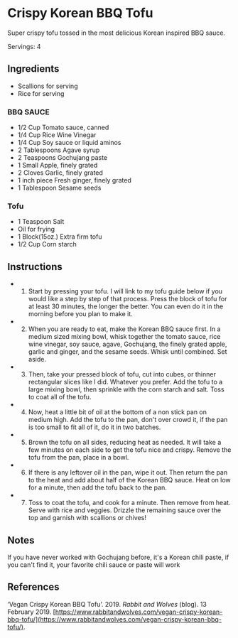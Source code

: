 # Crispy Korean BBQ Tofu
Super crispy tofu tossed in the most delicious Korean inspired BBQ sauce.

Servings: 4

## Ingredients
- Scallions for serving
- Rice for serving

### BBQ SAUCE
- 1/2 Cup Tomato sauce, canned
- 1/4 Cup Rice Wine Vinegar
- 1/4 Cup Soy sauce or liquid aminos
- 2 Tablespoons Agave syrup
- 2 Teaspoons Gochujang paste
- 1 Small Apple, finely grated
- 2 Cloves Garlic, finely grated
- 1 inch piece Fresh ginger, finely grated
- 1 Tablespoon Sesame seeds

### Tofu
- 1 Teaspoon Salt
- Oil for frying
- 1 Block(15oz.) Extra firm tofu
- 1/2 Cup Corn starch

## Instructions
- 1. Start by pressing your tofu. I will link to my tofu guide below if you would like a step by step of that process. Press the block of tofu for at least 30 minutes, the longer the better. You can even do it in the morning before you plan to make it.
- 2. When you are ready to eat, make the Korean BBQ sauce first. In a medium sized mixing bowl, whisk together the tomato sauce, rice wine vinegar, soy sauce, agave, Gochujang, the finely grated apple, garlic and ginger, and the sesame seeds. Whisk until combined. Set aside.
- 3. Then, take your pressed block of tofu, cut into cubes, or thinner rectangular slices like I did. Whatever you prefer. Add the tofu to a large mixing bowl, then sprinkle with the corn starch and salt. Toss to coat all of the tofu.
- 4. Now, heat a little bit of oil at the bottom of a non stick pan on medium high. Add the tofu to the pan, don't over crowd it, if the pan is too small to fit all of it, do it in two batches.
- 5. Brown the tofu on all sides, reducing heat as needed. It will take a few minutes on each side to get the tofu nice and crispy. Remove the tofu from the pan, place in a bowl.
- 6. If there is any leftover oil in the pan, wipe it out. Then return the pan to the heat and add about half of the Korean BBQ sauce. Heat on low for a minute, then add the tofu back to the pan.
- 7. Toss to coat the tofu, and cook for a minute. Then remove from heat. Serve with rice and veggies. Drizzle the remaining sauce over the top and garnish with scallions or chives!

## Notes

If you have never worked with Gochujang before, it's a Korean chili paste, if you can't find it, your favorite chili sauce or paste will work

## References

‘Vegan Crispy Korean BBQ Tofu’. 2019. _Rabbit and Wolves_ (blog). 13 February 2019. [https://www.rabbitandwolves.com/vegan-crispy-korean-bbq-tofu/](https://www.rabbitandwolves.com/vegan-crispy-korean-bbq-tofu/).
